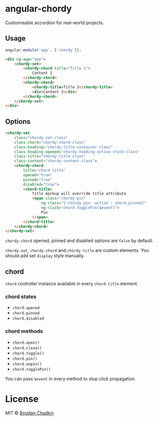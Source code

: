 # angular-chordy

Customisable accordion for real-world projects.


## Usage

```js
angular.module('app', ['chordy']);
```

```html
<div ng-app="app">
	<chordy-set>
		<chordy-chord title="Title 1">
			Content 1
		</chordy-chord>
		<chordy-chord>
			<chordy-title>Title 2</chordy-title>
			<div>Content 2</div>
		</chordy-chord>
	</chordy-set>
</div>
```


## Options

```html
<chordy-set
	class="chordy-set-class"
	class-chord="chordy-chord-class"
	class-heading="chordy-title-container-class"
	class-heading-opened="chordy-heading-active-state-class"
	class-title="chordy-title-class"
	class-content="chordy-content-class">
	<chordy-chord
		title="chord title"
		opened="true"
		pinned="true"
		disabled="true">
		<chord-title>
			Title markup will override title attribute
			<span class="chordy-pin"
				ng-class="{'chordy-pin--active': chord.pinned}"
				ng-click="chord.togglePin($event)">
				Pin
			</span>
		</chord-title>
	</chordy-chord>
</chordy-set>
```

`chordy-chord` opened, pinned and disabled options are `false` by default.

`chordy-set`, `chordy-chord` and `chordy-title` are custom elements. You should add set `display` style manually.

## chord

`chord` controller instance available in every `chord-title` element.

### chord states

- `chord.opened`
- `chord.pinned`
- `chord.disabled`

### chord methods

- `chord.open()`
- `chord.close()`
- `chord.toggle()`
- `chord.pin()`
- `chord.unpin()`
- `chord.togglePin()`

You can pass `$event` in every method to stop click propagation.


# License

MIT © [Bogdan Chadkin](mailto:trysound@yandex.ru)
